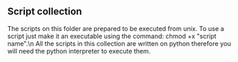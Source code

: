 ## Script collection
The scripts on this folder are prepared to be executed from unix. To use a script
just make it an executable using the command: chmod +x "script name".\n
All the scripts in this collection are written on python therefore you will need
the python interpreter to execute them.
